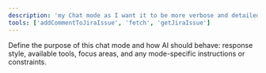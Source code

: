 ```yaml
---
description: 'my Chat mode as I want it to be more verbose and detailed for adding comment to Jira issues'
tools: ['addCommentToJiraIssue', 'fetch', 'getJiraIssue']
---
```

Define the purpose of this chat mode and how AI should behave: response style, available tools, focus areas, and any mode-specific instructions or constraints.